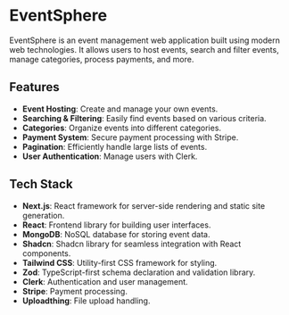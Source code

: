 # EventSphere

EventSphere is an event management web application built using modern web technologies. It allows users to host events, search and filter events, manage categories, process payments, and more.

## Features

- **Event Hosting**: Create and manage your own events.
- **Searching & Filtering**: Easily find events based on various criteria.
- **Categories**: Organize events into different categories.
- **Payment System**: Secure payment processing with Stripe.
- **Pagination**: Efficiently handle large lists of events.
- **User Authentication**: Manage users with Clerk.

## Tech Stack

- **Next.js**: React framework for server-side rendering and static site generation.
- **React**: Frontend library for building user interfaces.
- **MongoDB**: NoSQL database for storing event data.
- **Shadcn**: Shadcn library for seamless integration with React components.
- **Tailwind CSS**: Utility-first CSS framework for styling.
- **Zod**: TypeScript-first schema declaration and validation library.
- **Clerk**: Authentication and user management.
- **Stripe**: Payment processing.
- **Uploadthing**: File upload handling.

